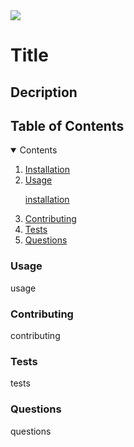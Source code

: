 <img src='https://img.shields.io/badge/license-MIT-blue'>
<h1> Title </h1>
<h2> Decription </h2>
<h2> Table of Contents </h2>
<details open="open">
<summary> Contents </summary>
<ol>
<li><a href="#installation">Installation</a></li>
<li><a href="#usage">Usage
<p>installation</p></a></li>
<li><a href="#contributing">Contributing</a></li>
<li><a href="tests">Tests</a></li>
<li><a href="questions">Questions</a></li>
</details>

<h3 id="usage">Usage</h3>
<p>usage</p>

<h3 id="contributing">Contributing</h3>
<p>contributing</p>

<h3 id="tests">Tests</h3>
<p>tests</p>

<h3 id="questions">Questions</h3>
<p>questions</p>